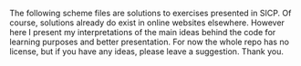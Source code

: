 <p> The following scheme files are solutions to exercises presented in SICP. Of course, solutions already do exist in online websites elsewhere. 
However here I present my interpretations of the main ideas behind the code for learning purposes and better presentation. For now the whole repo has no license, 
but if you have any ideas, please leave a suggestion. Thank you.</p>